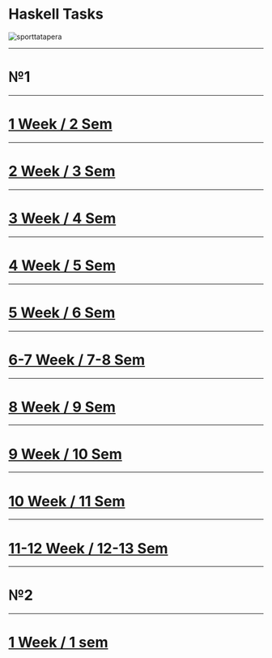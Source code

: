 # Haskell Tasks

![sporttatapera](https://github.com/bd986650/23217_belovdanil/assets/96487423/fe01731b-bee5-47c5-9092-9fccb60758e4)

---
# №1
---
# [1 Week / 2 Sem](https://github.com/bd986650/23217_belovdanil/blob/main/2s.hs)
---
# [2 Week / 3 Sem](https://github.com/bd986650/23217_belovdanil/blob/main/3s.hs)
---
# [3 Week / 4 Sem](https://github.com/bd986650/23217_belovdanil/blob/main/4s.hs)
---
# [4 Week / 5 Sem](https://github.com/bd986650/23217_belovdanil/blob/main/5s.hs)
---
# [5 Week / 6 Sem](https://github.com/bd986650/23217_belovdanil/blob/main/6s.hs)
---
# [6-7 Week / 7-8 Sem](https://github.com/bd986650/23217_belovdanil/blob/main/7-8s.hs)
---
# [8 Week / 9 Sem](https://github.com/bd986650/23217_belovdanil/tree/main/9S)
---
# [9 Week / 10 Sem](https://github.com/bd986650/23217_belovdanil/blob/main/10s.hs)
---
# [10 Week / 11 Sem](https://github.com/bd986650/23217_belovdanil/blob/main/11s.hs)
---
# [11-12 Week / 12-13 Sem](https://github.com/bd986650/23217_belovdanil/blob/main/12-13s.hs)
---
# №2
---
# [1 Week / 1 sem](https://github.com/bd986650/23217_belovdanil/blob/main/2-1s.hs)
